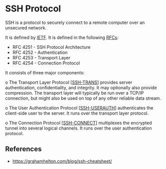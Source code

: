 # SSH Protocol

SSH is a protocol to securely connect to a remote computer over an unsecured network.

It is defined by [IETF](ietf/ietf). It is defined in the following [RFCs](ietf/rfc):

- RFC 4251 - SSH Protocol Architecture
- RFC 4252 - Authentication
- RFC 4253 - Transport Layer
- RFC 4254 - Connection Protocol

It consists of
   three major components:

   o  The Transport Layer Protocol [[SSH-TRANS](https://datatracker.ietf.org/doc/html/rfc4251#ref-SSH-TRANS)] provides server
      authentication, confidentiality, and integrity.  It may optionally
      also provide compression.  The transport layer will typically be
      run over a TCP/IP connection, but might also be used on top of any
      other reliable data stream.

   o  The User Authentication Protocol [[SSH-USERAUTH](https://datatracker.ietf.org/doc/html/rfc4251#ref-SSH-USERAUTH)] authenticates the
      client-side user to the server.  It runs over the transport layer
      protocol.

   o  The Connection Protocol [[SSH-CONNECT](https://datatracker.ietf.org/doc/html/rfc4251#ref-SSH-CONNECT)] multiplexes the encrypted
      tunnel into several logical channels.  It runs over the user
      authentication protocol.

## References

- https://grahamhelton.com/blog/ssh-cheatsheet/
